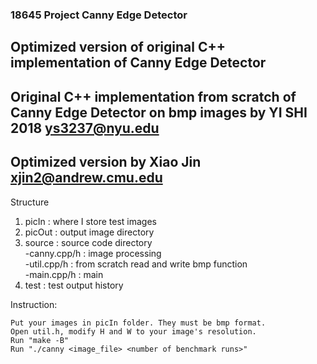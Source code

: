    
### 18645 Project Canny Edge Detector
## Optimized version of original C++ implementation of Canny Edge Detector
## Original C++ implementation from scratch of Canny Edge Detector on bmp images by YI SHI 2018 ys3237@nyu.edu
## Optimized version by Xiao Jin xjin2@andrew.cmu.edu
 
Structure
1. picIn    : where I store test images   
2. picOut	: output image directory      
3. source	: source code directory       
   -canny.cpp/h  : image processing   
   -util.cpp/h	: from scratch read and write bmp function  
   -main.cpp/h   : main   
4. test : test output history

Instruction:
```
Put your images in picIn folder. They must be bmp format.
Open util.h, modify H and W to your image's resolution.
Run "make -B"
Run "./canny <image_file> <number of benchmark runs>"

```
